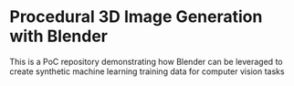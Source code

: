 # Procedural 3D Image Generation with Blender
This is a PoC repository demonstrating how Blender can be leveraged to create synthetic machine learning training data for computer vision tasks
